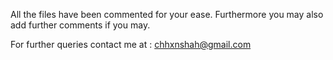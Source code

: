 All the files have been commented for your ease. Furthermore you may also add further comments if you may.

For further queries contact me at : chhxnshah@gmail.com
